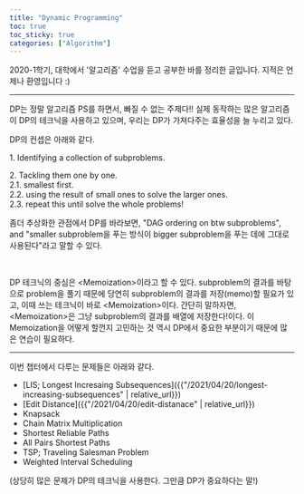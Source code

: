 ```yaml
---
title: "Dynamic Programming"
toc: true
toc_sticky: true
categories: ["Algorithm"]
---
```



2020-1학기, 대학에서 '알고리즘' 수업을 듣고 공부한 바를 정리한 글입니다. 지적은 언제나 환영입니다 :)

<hr/>

DP는 정말 알고리즘 PS를 하면서, 빠질 수 없는 주제다!! 실제 동작하는 많은 알고리즘이 DP의 테크닉을 사용하고 있으며, 우리는 DP가 가져다주는 효율성을 늘 누리고 있다.

DP의 컨셉은 아래와 같다.

<div class="notice" markdown="1">

1\. Identifying a collection of subproblems.

2\. Tackling them one by one.<br/>
2\.1\. smallest first.<br/>
2\.2\. using the result of small ones to solve the larger ones.<br/>
2\.3\. repeat this until solve the whole problems!

</div>

좀더 추상화한 관점에서 DP를 바라보면, <span class="half_HL">"DAG ordering on btw subproblems"</span>, and <span class="half_HL">"smaller subproblem을 푸는 방식이 bigger subproblem을 푸는 데에 그대로 사용된다"</span>라고 말할 수 있다.

<br/>

DP 테크닉의 중심은 \<Memoization\>이라고 할 수 있다. subproblem의 결과를 바탕으로 problem을 풀기 때문에 당연히 subproblem의 결과를 저장(memo)할 필요가 있고, 이때 쓰는 테크닉이 바로 \<Memoization\>이다. 간단히 말하자면, \<Memoization\>은 그냥 <span class="half_HL">subproblem의 결과를 배열에 저장한다!</span>이다. 이 Memoization을 어떻게 할껀지 고민하는 것 역시 DP에서 중요한 부분이기 때문에 많은 연습이 필요하다.

<hr/>

이번 챕터에서 다루는 문제들은 아래와 같다.

- [LIS; Longest Incresaing Subsequences]({{"/2021/04/20/longest-increasing-subsequences" | relative_url}})
- [Edit Distance]({{"/2021/04/20/edit-distanace" | relative_url}})
- Knapsack
- Chain Matrix Multiplication
- Shortest Reliable Paths
- All Pairs Shortest Paths
- TSP; Traveling Salesman Problem
- Weighted Interval Scheduling

(상당히 많은 문제가 DP의 테크닉을 사용한다. 그만큼 DP가 중요하다는 말!)